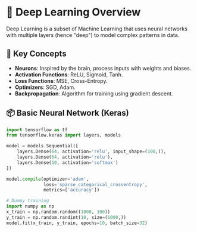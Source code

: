 # 🧠 Deep Learning Overview

Deep Learning is a subset of Machine Learning that uses neural networks with multiple layers (hence "deep") to model complex patterns in data.

## 🔧 Key Concepts
- **Neurons**: Inspired by the brain, process inputs with weights and biases.
- **Activation Functions**: ReLU, Sigmoid, Tanh.
- **Loss Functions**: MSE, Cross-Entropy.
- **Optimizers**: SGD, Adam.
- **Backpropagation**: Algorithm for training using gradient descent.

## 📦 Basic Neural Network (Keras)

```python
import tensorflow as tf
from tensorflow.keras import layers, models

model = models.Sequential([
    layers.Dense(64, activation='relu', input_shape=(100,)),
    layers.Dense(64, activation='relu'),
    layers.Dense(10, activation='softmax')
])

model.compile(optimizer='adam',
              loss='sparse_categorical_crossentropy',
              metrics=['accuracy'])

# Dummy training
import numpy as np
x_train = np.random.random((1000, 100))
y_train = np.random.randint(10, size=(1000,))
model.fit(x_train, y_train, epochs=10, batch_size=32)
```
